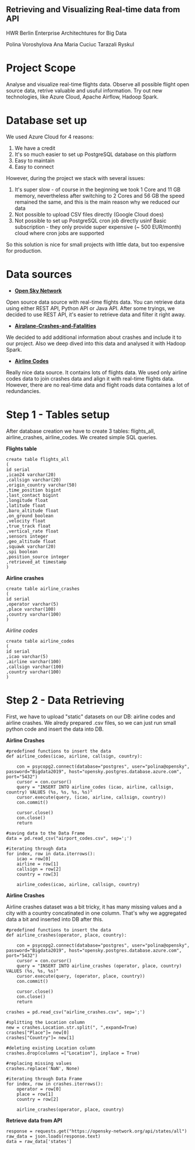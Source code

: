 ## Retrieving and Visualizing Real-time data from API 
HWR Berlin
Enterprise Architechtures for Big Data

Polina Voroshylova
Ana Maria Cuciuc
Tarazali Ryskul

# Project Scope

Analyse and visualize real-time flights data. Observe all possible flight open source data, retrive valuable and usuful information.
Try out new technologies, like Azure Cloud, Apache Airflow, Hadoop Spark.

# Database set up

We used Azure Cloud for 4 reasons:
1. We have a credit
2. It's so much easier to set up PostgreSQL database on this platform
3. Easy to maintain
4. Easy to connect

However, during the project we stack with several issues:
1. It's super slow - of course in the beginning we took 1 Core and 11 GB memory, nevertheless after switching to 2 Cores and 56 GB the speed remained the same, and this is the main reason why we reduced our data
2. Not possible to upload CSV files directly (Google Cloud does)
3. Not possible to set up PostgreSQL cron job directly usinf Basic subscription - they only provide super expensive (~ 500 EUR/month) cloud where cron jobs are supported

So this solution is nice for small projects with little data, but too expensive for production.

# Data sources 

* [**Open Sky Network**](https://opensky-network.org/apidoc/rest.html#all-state-vectors)

Open source data source with real-time flights data. You can retrieve data using either REST API, Python API or Java API. 
After some tryings, we decided to use REST API, it's easier to retrieve data and filter it right away.

* [**Airplane-Crashes-and-Fatalities**](https://opendata.socrata.com/Government/Airplane-Crashes-and-Fatalities-Since-1908/q2te-8cvq)

We decided to add additional information about crashes and include it to our project. Also we deep dived into this data and analysed it with Hadoop Spark.

* [**Airline Codes**](https://openflights.org/data.html)

Really nice data source. It contains lots of flights data. We used only airline codes data to join crashes data and align it with real-time flights data. However, there are no real-time data and flight roads data containes a lot of redundancies.

# Step 1 - Tables setup

After database creation we have to create 3 tables: flights_all, airline_crashes, airline_codes.
We created simple SQL queries.


**Flights table**

```
create table flights_all
(
id serial
,icao24 varchar(20)
,callsign varchar(20)
,origin_country varchar(50)
,time_position bigint
,last_contact bigint
,longitude float
,latitude float
,baro_altitude float
,on_ground boolean
,velocity float
,true_track float
,vertical_rate float
,sensors integer
,geo_altitude float
,squawk varchar(20)
,spi boolean
,position_source integer
,retrieved_at timestamp
)
```

**Airline crashes**

```
create table airline_crashes
(
id serial
,operator varchar(5)
,place varchar(100)
,country varchar(100)
)
```

*Airline codes*


```
create table airline_codes
(
id serial
,icao varchar(5)
,airline varchar(100)
,callsign varchar(100)
,country varchar(100)
)
```

# Step 2 - Data Retrieving

First, we have to upload "static" datasets on our DB: airline codes and airline crashes.
We alredy prepared .csv files, so we can just run small python code and insert the data into DB.

**Airline Crashes**

```
#predefined functions to insert the data
def airline_codes(icao, airline, callsign, country):
    
    con = psycopg2.connect(database="postgres", user="polina@opensky", password="Bigdata2019", host="opensky.postgres.database.azure.com", port="5432")
    cursor = con.cursor()
    query = "INSERT INTO airline_codes (icao, airline, callsign, country) VALUES (%s, %s, %s, %s)"
    cursor.execute(query, (icao, airline, callsign, country))
    con.commit()
    
    cursor.close()
    con.close()
    return
    
#saving data to the Data Frame
data = pd.read_csv("airport_codes.csv", sep=';')

#iterating through data 
for index, row in data.iterrows():
    icao = row[0]
    airline = row[1]
    callsign = row[2]
    country = row[3]
    
    airline_codes(icao, airline, callsign, country)
```

**Airline Crashes**

Airline crashes dataset was a bit tricky, it has many missing values and a city with a country concatinated in one column.
That's why we aggregated data a bit and inserted into DB after this.

```
#predefined functions to insert the data
def airline_crashes(operator, place, country):
    
    con = psycopg2.connect(database="postgres", user="polina@opensky", password="Bigdata2019", host="opensky.postgres.database.azure.com", port="5432")
    cursor = con.cursor()
    query = "INSERT INTO airline_crashes (operator, place, country) VALUES (%s, %s, %s)"
    cursor.execute(query, (operator, place, country))
    con.commit()
    
    cursor.close()
    con.close()
    return
    
crashes = pd.read_csv("airline_crashes.csv", sep=';')

#splitting the Location column
new = crashes.Location.str.split(", ",expand=True)
crashes["Place"]= new[0] 
crashes["Country"]= new[1] 

#deleting existing Location column
crashes.drop(columns =["Location"], inplace = True) 

#replacing missing values
crashes.replace('NaN', None)

#iterating through Data Frame
for index, row in crashes.iterrows():
    operator = row[0]
    place = row[1]
    country = row[2]
    
    airline_crashes(operator, place, country)

```

**Retrieve data from API**

```
response = requests.get("https://opensky-network.org/api/states/all")
raw_data = json.loads(response.text)
data = raw_data['states']
```

